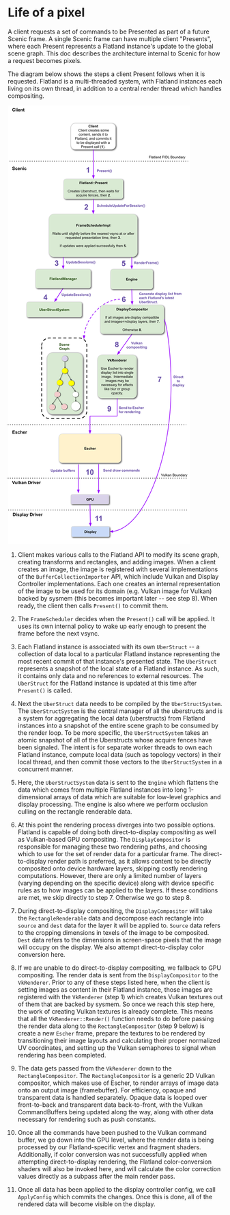 # Life of a pixel

A client requests a set of commands to be Presented as part of a future Scenic
frame. A single Scenic frame can have multiple client "Presents", where each
Present represents a Flatland instance's update to the global scene graph.
This doc describes the architecture internal to Scenic for how a request
becomes pixels.

The diagram below shows the steps a client Present follows when it is
requested. Flatland is a multi-threaded system, with Flatland instances each
living on its own thread, in addition to a central render thread which
handles compositing.

![Life of a pixel in Flatland](images/life_of_a_pixel.svg)

1. Client makes various calls to the Flatland API to modify its scene graph,
creating transforms and rectangles, and adding images. When a client creates an
image, the image is registered with several implementations of the
`BufferCollectionImporter` API, which include Vulkan and Display Controller
implementations. Each one creates an internal representation of the image to be
used for its domain (e.g. Vulkan image for Vulkan) backed by sysmem (this
becomes important later -- see step 8). When ready, the client then calls
`Present()` to commit them.

2. The `FrameScheduler` decides when the `Present()` call will be applied. It
uses its own internal policy to wake up early enough to present the frame
before the next vsync.

3. Each Flatland instance is associated with its own `UberStruct` --
a collection of data local to a particular Flatland instance representing the
most recent commit of that instance's presented state. The `UberStruct`
represents a snapshot of the local state of a Flatland instance. As such, it
contains only data and no references to external resources. The `UberStruct`
for the Flatland instance is updated at this time after `Present()` is called.

4. Next the `UberStruct` data needs to be compiled by the `UberStructSystem`.
The `UberStructSystem` is the central manager of all the uberstructs and is
a system for aggregating the local data (uberstructs) from Flatland instances
into a snapshot of the entire scene graph to be consumed by the render loop.
To be more specific, the `UberStructSystem` takes an atomic snapshot of all
of the Uberstructs whose acquire fences have been signaled. The intent is for
separate worker threads to own each Flatland instance, compute local data
(such as topology vectors) in their local thread, and then commit those
vectors to the `UberStructSystem` in a concurrent manner.

5. Here, the `UberStructSystem` data is sent to the `Engine` which flattens
the data which comes from multiple Flatland instances into long 1-dimensional
arrays of data which are suitable for low-level graphics and display processing.
The engine is also where we perform occlusion culling on the rectangle
renderable data.

6. At this point the rendering process diverges into two possible options.
Flatland is capable of doing both direct-to-display compositing as well as
Vulkan-based GPU compositing. The `DisplayCompositor` is responsible for
managing these two rendering paths, and choosing which to use for the set
of render data for a particular frame. The direct-to-display render path is
preferred, as it allows content to be directly composited onto device
hardware layers, skipping costly rendering computations. However, there are
only a limited number of layers (varying depending on the specific device)
along with device specific rules as to how images can be applied to the
layers. If these conditions are met, we skip directly to step 7. Otherwise
we go to step 8.

7. During direct-to-display compositing, the `DisplayCompositor` will take
the `RectangleRenderable` data and decompose each rectangle into `source`
and `dest` data for the layer it will be applied to. `Source` data refers
to the cropping dimensions in texels of the image to be composited. `Dest`
data refers to the dimensions in screen-space pixels that the image will
occupy on the display. We also attempt direct-to-display color conversion
here.

8. If we are unable to do direct-to-display compositing, we fallback to GPU
compositing. The render data is sent from the `DisplayCompositor` to the
`VkRenderer`. Prior to any of these steps listed here, when the client is
setting images as content in their Flatland instance, those images are
registered with the `VkRenderer` (step 1) which creates Vulkan textures out
of them that are backed by sysmem. So once we reach this step here, the work
of creating Vulkan textures is already complete. This means that all the
`VkRenderer::Render()` function needs to do before passing the render data
along to the `RectangleCompositor` (step 9 below) is create a new `Escher`
frame, prepare the textures to be rendered by transitioning their image layouts
and calculating their proper normalized UV coordinates, and setting up the
Vulkan semaphores to signal when rendering has been completed.

9. The data gets passed from the `VkRenderer` down to the `RectangleCompositor`.
The `RectangleCompositor` is a generic 2D Vulkan compositor, which makes use of
Escher, to render arrays of image data onto an output image (framebuffer).
For efficiency, opaque and transparent data is handled separately. Opaque data
is looped over front-to-back and transparent data back-to-front, with the
Vulkan CommandBuffers being updated along the way, along with other data
necessary for rendering such as push constants.

10. Once all the commands have been pushed to the Vulkan command buffer, we go
down into the GPU level, where the render data is being processed by our
Flatland-specific vertex and fragment shaders. Additionally, if color conversion
was not successfully applied when attempting direct-to-display rendering, the
Flatland color-conversion shaders will also be invoked here, and will calculate
the color correction values directly as a subpass after the main render pass.

11. Once all data has been applied to the display controller config, we call
`ApplyConfig` which commits the changes. Once this is done, all of the rendered
data will become visible on the display.
